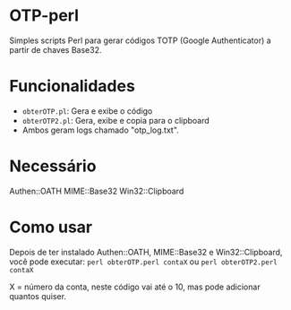 # OTP-perl
Simples scripts Perl para gerar códigos TOTP (Google Authenticator) a partir de chaves Base32.

# Funcionalidades

- `obterOTP.pl`: Gera e exibe o código
- `obterOTP2.pl`: Gera, exibe e copia para o clipboard
- Ambos geram logs chamado "otp_log.txt".

# Necessário
Authen::OATH
MIME::Base32
Win32::Clipboard

# Como usar
Depois de ter instalado Authen::OATH, MIME::Base32 e Win32::Clipboard, você pode executar:
``` perl obterOTP.perl contaX ```
ou
``` perl obterOTP2.perl contaX ```

X = número da conta, neste código vai até o 10, mas pode adicionar quantos quiser.
